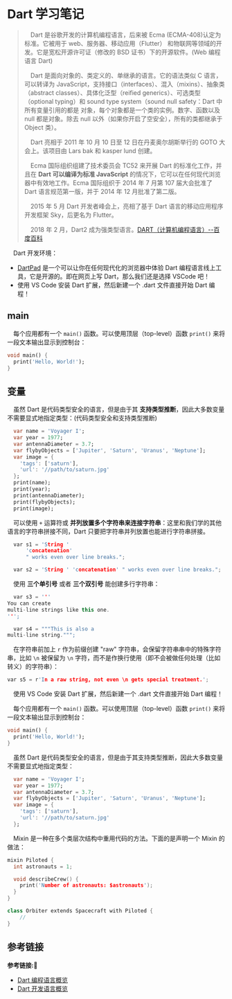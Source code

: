 # Dart 学习笔记

> &emsp;Dart 是谷歌开发的计算机编程语言，后来被 Ecma (ECMA-408)认定为标准。它被用于 web、服务器、移动应用（Flutter） 和物联网等领域的开发。它是宽松开源许可证（修改的 BSD 证书）下的开源软件。(Web 编程语言 Dart)
>
> &emsp;Dart 是面向对象的、类定义的、单继承的语言。它的语法类似 C 语言，可以转译为 JavaScript，支持接口（interfaces）、混入（mixins）、抽象类（abstract classes）、具体化泛型（reified generics）、可选类型（optional typing）和 sound type system（sound null safety：Dart 中所有变量引用的都是 对象，每个对象都是一个类的实例。数字、函数以及 null 都是对象。除去 null 以外（如果你开启了空安全），所有的类都继承于 Object 类）。
> 
> &emsp;Dart 亮相于 2011 年 10 月 10 日至 12 日在丹麦奥尔胡斯举行的 GOTO 大会上。该项目由 Lars bak 和 kasper lund 创建。
>
> &emsp;Ecma 国际组织组建了技术委员会 TC52 来开展 Dart 的标准化工作，并且在 **Dart 可以编译为标准 JavaScript** 的情况下，它可以在任何现代浏览器中有效地工作。Ecma 国际组织于 2014 年 7 月第 107 届大会批准了 Dart 语言规范第一版，并于 2014 年 12 月批准了第二版。
> 
> &emsp;2015 年 5 月 Dart 开发者峰会上，亮相了基于 Dart 语言的移动应用程序开发框架 Sky，后更名为 Flutter。
>
> &emsp;2018 年 2 月，Dart2 成为强类型语言。[DART（计算机编程语言）--百度百科](https://baike.baidu.com/item/DART/22500518?fr=aladdin)

&emsp;Dart 开发环境：

+ [DartPad](https://dartpad.cn) 是一个可以让你在任何现代化的浏览器中体验 Dart 编程语言线上工具，它是开源的。即在网页上写 Dart，那么我们还是选择 VSCode 吧！
+ 使用 VS Code 安装 Dart 扩展，然后新建一个 .dart 文件直接开始 Dart 编程！ 

## main 

&emsp;每个应用都有一个 `main()` 函数。可以使用顶层（top-level）函数 `print()` 来将一段文本输出显示到控制台：

```dart
void main() {
  print('Hello, World!');
}
```

## 变量

&emsp;虽然 Dart 是代码类型安全的语言，但是由于其 **支持类型推断**，因此大多数变量不需要显式地指定类型：(代码类型安全和支持类型推断)

```dart
  var name = 'Voyager I';
  var year = 1977;
  var antennaDiameter = 3.7;
  var flybyObjects = ['Jupiter', 'Saturn', 'Uranus', 'Neptune'];
  var image = {
    'tags': ['saturn'],
    'url': '//path/to/saturn.jpg'
  };
  print(name);
  print(year);
  print(antennaDiameter);
  print(flybyObjects);
  print(image);
```


&emsp;可以使用 `+` 运算符或 **并列放置多个字符串来连接字符串**：这里和我们学的其他语言的字符串拼接不同，Dart 只要把字符串并列放置也能进行字符串拼接。

```c++
  var s1 = 'String '
      'concatenation'
      " works even over line breaks.";

  var s2 = 'String ' 'concatenation' " works even over line breaks.";
```

&emsp;使用 **三个单引号** 或者 **三个双引号** 能创建多行字符串：

```c++
  var s3 = '''
You can create
multi-line strings like this one.
''';

  var s4 = """This is also a
multi-line string.""";
```

&emsp;在字符串前加上 `r` 作为前缀创建 "raw" 字符串，会保留字符串串中的特殊字符串，比如 `\n` 被保留为 `\n` 字符，而不是作换行使用（即不会被做任何处理（比如转义）的字符串）：

```c++
var s5 = r'In a raw string, not even \n gets special treatment.';
```

&emsp;使用 VS Code 安装 Dart 扩展，然后新建一个 .dart 文件直接开始 Dart 编程！ 

&emsp;每个应用都有一个 `main()` 函数。可以使用顶层（top-level）函数 `print()` 来将一段文本输出显示到控制台：

```dart
void main() {
  print('Hello, World!');
}
```

&emsp;虽然 Dart 是代码类型安全的语言，但是由于其支持类型推断，因此大多数变量不需要显式地指定类型：

```dart
  var name = 'Voyager I';
  var year = 1977;
  var antennaDiameter = 3.7;
  var flybyObjects = ['Jupiter', 'Saturn', 'Uranus', 'Neptune'];
  var image = {
    'tags': ['saturn'],
    'url': '//path/to/saturn.jpg'
  };
```

&emsp;Mixin 是一种在多个类层次结构中重用代码的方法。下面的是声明一个 Mixin 的做法：

```c++
mixin Piloted {
  int astronauts = 1;

  void describeCrew() {
    print('Number of astronauts: $astronauts');
  }
}

class Orbiter extends Spacecraft with Piloted {
    // 
}
```



## 参考链接
**参考链接:🔗**
+ [Dart 编程语言概览](https://dart.cn/samples)
+ [Dart 开发语言概览](https://dart.cn/guides/language/language-tour)

